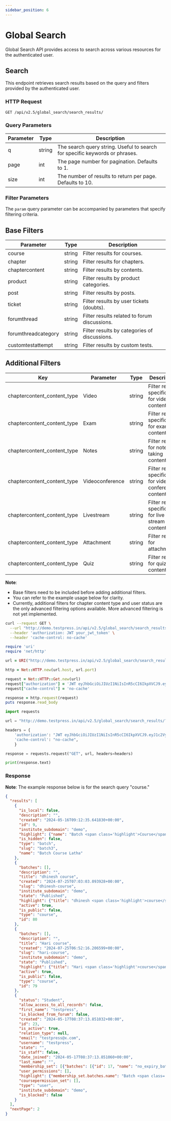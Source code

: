 ```yaml
---
sidebar_position: 6
---
```


# Global Search

Global Search API provides access to search across various resources for the authenticated user.

## Search

This endpoint retrieves search results based on the query and filters provided by the authenticated user.

### HTTP Request

`GET /api/v2.5/global_search/search_results/`

### Query Parameters

| Parameter | Type   | Description                                                                         |
| --------- | ------ | ----------------------------------------------------------------------------------- |
| q         | string | The search query string. Useful to search for specific keywords or phrases.         |
| page      | int    | The page number for pagination. Defaults to 1.                                      |
| size      | int    | The number of results to return per page. Defaults to 10.                           |


### Filter Parameters

The `param` query parameter can be accompanied by parameters that specify filtering criteria.

## Base Filters

| Parameter            | Type          | Description                                               |
|----------------------|---------------|-----------------------------------------------------------|
| course               | string        | Filter results for courses.                               |
| chapter              | string        | Filter results for chapters.                              |
| chaptercontent       | string        | Filter results by contents.                               |
| product              | string        | Filter results by product categories.                     |
| post                 | string        | Filter results by posts.                                  |
| ticket               | string        | Filter results by user tickets (doubts).                  |
| forumthread          | string        | Filter results related to forum discussions.              |
| forumthreadcategory  | string        | Filter results by categories of discussions.              |
| customtestattempt    | string        | Filter results by custom tests.                           |

## Additional Filters

| Key                             | Parameter                             | Type          | Description                                               |
|---------------------------------|---------------------------------------|---------------|-----------------------------------------------------------|
| chaptercontent_content_type     | Video                                 | string        | Filter results specifically for video content.            |
| chaptercontent_content_type     | Exam                                  | string        | Filter results specifically for exam content.             |
| chaptercontent_content_type     | Notes                                 | string        | Filter results for note-taking content.                   |
| chaptercontent_content_type     | Videoconference                       | string        | Filter results specifically for video conference content. |
| chaptercontent_content_type     | Livestream                            | string        | Filter results specifically for live stream content.      |
| chaptercontent_content_type     | Attachment                            | string        | Filter results for attachments.                           |
| chaptercontent_content_type     | Quiz                                  | string        | Filter results for quiz content.                          |

**Note**: 
- Base filters need to be included before adding additional filters. 
- You can refer to the example usage below for clarity.
- Currently, additional filters for chapter content type and user status are the only advanced filtering options available. More advanced filtering is not yet implemented. 

<Tabs>
<TabItem value="`URL`" label="URL">

```bash
curl --request GET \
  --url "http://demo.testpress.in/api/v2.5/global_search/search_results/?q=your_search_query&page=1&size=10&param=product&param=chaptercontent&chaptercontent_content_type=Video&param=user&user_status=Student" \
  --header 'authorization: JWT your_jwt_token' \
  --header 'cache-control: no-cache'
```

</TabItem>
<TabItem value="`ruby`" label="Ruby">

```ruby
require 'uri'
require 'net/http'

url = URI("http://demo.testpress.in/api/v2.5/global_search/search_results/?q=your_search_query&page=1&size=10&param=product&param=chaptercontent&chaptercontent_content_type=Video&param=user&user_status=Student")

http = Net::HTTP.new(url.host, url.port)

request = Net::HTTP::Get.new(url)
request["authorization"] = 'JWT eyJhbGciOiJIUzI1NiIsInR5cCI6IkpXVCJ9.eyJ1c2VybmFtZSI6InRlc3RwcmVzcyIsInVzZXJfaWQiOjE3LCJlbWFpbCI6InRlc3RwcmVzcy5pbkBnbWFpbC5jb20iLCJleHAiOjE0NDc4MzMyMjl9.Ik_yi4lHbNbrRGhqmRpsW82Nls_O9lgXakk_syV-vSw'
request["cache-control"] = 'no-cache'

response = http.request(request)
puts response.read_body
```

</TabItem>
<TabItem value="`python`" label="Python">

```python
import requests

url = "http://demo.testpress.in/api/v2.5/global_search/search_results/?q=course&page=1&size=10&param=product&param=chaptercontent&chaptercontent_content_type=Video&param=user&user_status=Student"

headers = {
    'authorization': "JWT eyJhbGciOiJIUzI1NiIsInR5cCI6IkpXVCJ9.eyJ1c2VybmFtZSI6InRlc3RwcmVzcyIsInVzZXJfaWQiOjE3LCJlbWFpbCI6InRlc3RwcmVzcy5pbkBnbWFpbC5jb20iLCJleHAiOjE0NDc4MzMyMjl9.Ik_yi4lHbNbrRGhqmRpsW82Nls_O9lgXakk_syV-vSw",
    'cache-control': "no-cache",
    }

response = requests.request("GET", url, headers=headers)

print(response.text)
```
</TabItem>
</Tabs>


### Response 

**Note**: The example response below is for the search query "course."

```json
{
  "results": [
    {
      "is_local": false,
      "description": "",
      "created": "2024-05-16T09:12:35.641830+00:00",
      "id": 9,
      "institute_subdomain": "demo",
      "highlight": {"name": "Batch <span class='highlight'>Course</span> Latha"},
      "is_hidden": false,
      "type": "batch",
      "slug": "batch3",
      "name": "Batch Course Latha"
    },
    {
      "batches": [],
      "description": "",
      "title": "dhinesh course",
      "created": "2024-07-25T07:03:03.093928+00:00",
      "slug": "dhinesh-course",
      "institute_subdomain": "demo",
      "state": "Published",
      "highlight": {"title": "dhinesh <span class='highlight'>course</span>"},
      "active": true,
      "is_public": false,
      "type": "course",
      "id": 80
    },
    {
      "batches": [],
      "description": "",
      "title": "Hari course",
      "created": "2024-07-25T06:52:16.206599+00:00",
      "slug": "hari-course",
      "institute_subdomain": "demo",
      "state": "Published",
      "highlight": {"title": "Hari <span class='highlight'>course</span>"},
      "active": true,
      "is_public": false,
      "type": "course",
      "id": 79
    },
    {
      "status": "Student",
      "allow_access_to_all_records": false,
      "first_name": "testpress",
      "is_blocked_from_forum": false,
      "created": "2024-05-17T08:37:13.851032+00:00",
      "id": 23,
      "is_active": true,
      "relation_type": null,
      "email": "testpress@x.com",
      "username": "testpress",
      "state": "",
      "is_staff": false,
      "date_joined": "2024-05-17T08:37:13.851060+00:00",
      "last_name": "",
      "membership_set": [{"batches": [{"id": 17, "name": "no_expiry_batch"}, {"id": 9, "name": "Batch Course Latha"}], "user_id": 23, "id": 23}],
      "user_permissions": [],
      "highlight": {"membership_set.batches.name": "Batch <span class='highlight'>Course</span> Latha"},
      "coursepermission_set": [],
      "type": "user",
      "institute_subdomain": "demo",
      "is_blocked": false
    }
  ],
  "nextPage": 2
}
```